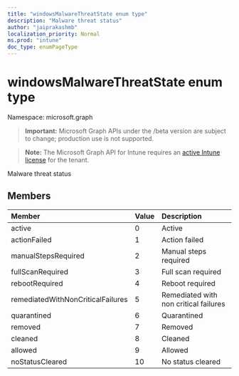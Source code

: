```yaml
---
title: "windowsMalwareThreatState enum type"
description: "Malware threat status"
author: "jaiprakashmb"
localization_priority: Normal
ms.prod: "intune"
doc_type: enumPageType
---
```


# windowsMalwareThreatState enum type

Namespace: microsoft.graph

> **Important:** Microsoft Graph APIs under the /beta version are subject to change; production use is not supported.

> **Note:** The Microsoft Graph API for Intune requires an [active Intune license](https://go.microsoft.com/fwlink/?linkid=839381) for the tenant.

Malware threat status

## Members
|Member|Value|Description|
|:---|:---|:---|
|active|0|Active|
|actionFailed|1|Action failed|
|manualStepsRequired|2|Manual steps required|
|fullScanRequired|3|Full scan required|
|rebootRequired|4|Reboot required|
|remediatedWithNonCriticalFailures|5|Remediated with non critical failures |
|quarantined|6|Quarantined|
|removed|7|Removed|
|cleaned|8|Cleaned|
|allowed|9|Allowed|
|noStatusCleared|10|No status cleared|
